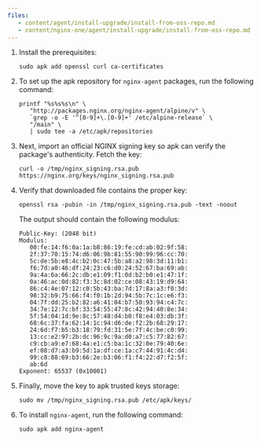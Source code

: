 ```yaml
---
files:
   - content/agent/install-upgrade/install-from-oss-repo.md
   - content/nginx-one/agent/install-upgrade/install-from-oss-repo.md
---
```


1. Install the prerequisites:

   ```shell
   sudo apk add openssl curl ca-certificates
   ```

1. To set up the apk repository for `nginx-agent` packages, run the following command:

   ```shell
   printf "%s%s%s\n" \
      "http://packages.nginx.org/nginx-agent/alpine/v" \
      `grep -o -E '^[0-9]+\.[0-9]+' /etc/alpine-release` \
      "/main" \
      | sudo tee -a /etc/apk/repositories
   ```

1. Next, import an official NGINX signing key so apk can verify the package's
authenticity. Fetch the key:

   ```shell
   curl -o /tmp/nginx_signing.rsa.pub https://nginx.org/keys/nginx_signing.rsa.pub
   ```

1. Verify that downloaded file contains the proper key:

   ```shell
   openssl rsa -pubin -in /tmp/nginx_signing.rsa.pub -text -noout
   ```

   The output should contain the following modulus:

   ```
   Public-Key: (2048 bit)
   Modulus:
      00:fe:14:f6:0a:1a:b8:86:19:fe:cd:ab:02:9f:58:
      2f:37:70:15:74:d6:06:9b:81:55:90:99:96:cc:70:
      5c:de:5b:e8:4c:b2:0c:47:5b:a8:a2:98:3d:11:b1:
      f6:7d:a0:46:df:24:23:c6:d0:24:52:67:ba:69:ab:
      9a:4a:6a:66:2c:db:e1:09:f1:0d:b2:b0:e1:47:1f:
      0a:46:ac:0d:82:f3:3c:8d:02:ce:08:43:19:d9:64:
      86:c4:4e:07:12:c0:5b:43:ba:7d:17:8a:a3:f0:3d:
      98:32:b9:75:66:f4:f0:1b:2d:94:5b:7c:1c:e6:f3:
      04:7f:dd:25:b2:82:a6:41:04:b7:50:93:94:c4:7c:
      34:7e:12:7c:bf:33:54:55:47:8c:42:94:40:8e:34:
      5f:54:04:1d:9e:8c:57:48:d4:b0:f8:e4:03:db:3f:
      68:6c:37:fa:62:14:1c:94:d6:de:f2:2b:68:29:17:
      24:6d:f7:b5:b3:18:79:fd:31:5e:7f:4c:be:c0:99:
      13:cc:e2:97:2b:dc:96:9c:9a:d0:a7:c5:77:82:67:
      c9:cb:a9:e7:68:4a:e1:c5:ba:1c:32:0e:79:40:6e:
      ef:08:d7:a3:b9:5d:1a:df:ce:1a:c7:44:91:4c:d4:
      99:c8:88:69:b3:66:2e:b3:06:f1:f4:22:d7:f2:5f:
      ab:6d
   Exponent: 65537 (0x10001)
   ```

1. Finally, move the key to apk trusted keys storage:

   ```shell
   sudo mv /tmp/nginx_signing.rsa.pub /etc/apk/keys/
   ```

1. To install `nginx-agent`, run the following command:

   ```shell
   sudo apk add nginx-agent
   ```